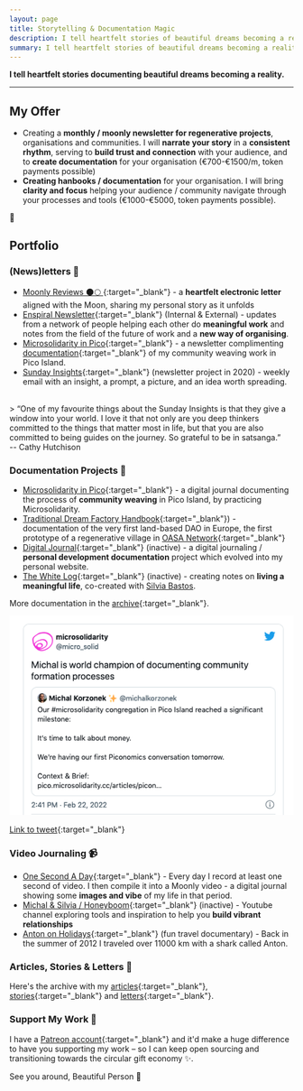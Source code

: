 ```yaml
---
layout: page
title: Storytelling & Documentation Magic
description: I tell heartfelt stories of beautiful dreams becoming a reality.
summary: I tell heartfelt stories of beautiful dreams becoming a reality.
---
```


**I tell heartfelt stories documenting beautiful dreams becoming a reality.**

---

## My Offer
- Creating a **monthly / moonly newsletter for regenerative projects**, organisations and communities. I will **narrate your story** in a **consistent rhythm**, serving to **build trust and connection** with your audience, and to **create documentation** for your organisation (€700-€1500/m, token payments possible)
- **Creating hanbooks / documentation** for your organisation. I will bring **clarity and focus** helping your audience / community navigate through your processes and tools (€1000-€5000, token payments possible).

<p>🌳</p>

## Portfolio

### (News)letters 💌
- [Moonly Reviews 🌑🌕 ](https://michalkorzonek.com/moonly-reviews){:target="_blank"} - a **heartfelt electronic letter** aligned with the Moon, sharing my personal story as it unfolds
- [Enspiral Newsletter](https://www.enspiral.com/){:target="_blank"} (Internal & External) - updates from a network of people helping each other do **meaningful work** and notes from the field of the future of work and a **new way of organising**.
- [Microsolidarity in Pico](https://picomicrosolidarity.substack.com/){:target="_blank"}  - a newsletter complimenting [documentation](https://pico.microsolidarity.cc/){:target="_blank"} of my community weaving work in Pico Island.
- [Sunday Insights](https://docs.google.com/document/d/163FC_CZsNVmpjaw1Mty4PJvIhrGwqIDE9aa6YyU1AXw/edit?usp=sharing){:target="_blank"} (newsletter project in 2020) - weekly email with an insight, a prompt, a picture, and an idea worth spreading.
<br>
> “One of my favourite things about the Sunday Insights is that they give a window into your world. I love it that not only are you deep thinkers committed to the things that matter most in life, but that you are also committed to being guides on the journey. So grateful to be in satsanga.” <br> -- Cathy Hutchison

### Documentation Projects 📖
- [Microsolidarity in Pico](https://pico.microsolidarity.cc/){:target="_blank"} - a digital journal documenting the process of **community weaving** in Pico Island, by practicing Microsolidarity.
- [Traditional Dream Factory Handbook](https://handbook.traditionaldreamfactory.com){:target="_blank"}) - documentation of the very first land-based DAO in Europe, the first prototype of a regenerative village in [OASA Network](https://oasa.earth){:target="_blank"}
- [Digital Journal](https://heymichal.gitbook.io/journal/){:target="_blank"}  (inactive) - a digital journaling / **personal development documentation** project which evolved into my personal website.
- [The White Log](https://heymichal.gitbook.io/whitelog/){:target="_blank"} (inactive) -  creating notes on **living a meaningful life**, co-created with [Silvia Bastos](https://silviamakesdrawings.com).

More documentation in the [archive](https://michalkorzonek.com/tag/documentation/){:target="_blank"}.

![Documentation world champion](/assets/documentation-world-champion.png)

[Link to tweet](https://twitter.com/micro_solid/status/1496148154655330310){:target="_blank"}

### Video Journaling 📹
- [One Second A Day](https://michalkorzonek.com/one-second-a-day){:target="_blank"} - Every day I record at least one second of video. I then compile it into a Moonly video - a digital journal showing some **images and vibe** of my life in that period.
- [Michal & Silvia / Honeyboom](https://www.youtube.com/channel/UCFkEEtX7yPtYD0Om0GPwL7w/videos){:target="_blank"} (inactive) - Youtube channel exploring tools and inspiration to help you **build vibrant relationships**
- [Anton on Holidays](https://www.youtube.com/watch?v=sMdFqFmjje4){:target="_blank"} (fun travel documentary) - Back in the summer of 2012 I traveled over 11000 km with a shark called Anton.

### Articles, Stories & Letters 📝
Here's the archive with my [articles](https://michalkorzonek.com/tag/articles/){:target="_blank"}, [stories](https://michalkorzonek.com/tag/stories/){:target="_blank"} and [letters](https://michalkorzonek.com/tag/letters/){:target="_blank"}.

### Support My Work 🚀
I have a [Patreon account](https://patreon.com/michalkorzonek){:target="_blank"} and it'd make a huge difference to have you supporting my work – so I can keep open sourcing and transitioning towards the circular gift economy ✨.

See you around, Beautiful Person
💜
<br>